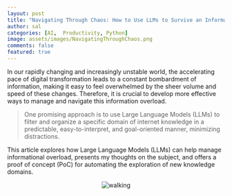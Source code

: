 ```yaml
---
layout: post
title: "Navigating Through Chaos: How to Use LLMs to Survive an Informational Storm"
author: sal
categories: [AI,  Productivity, Python]
image: assets/images/NavigatingThroughChaos.png
comments: false
featured: true
---
```





In our rapidly changing and increasingly unstable world, the accelerating pace of digital transformation leads to a constant bombardment of information, making it easy to feel overwhelmed by the sheer volume and speed of these changes. Therefore, it is crucial to develop more effective ways to manage and navigate this information overload.

> One promising approach is to use Large Language Models (LLMs) to filter and organize a specific domain of internet knowledge in a predictable, easy-to-interpret, and goal-oriented manner, minimizing distractions.

This article explores how Large Language Models (LLMs) can help manage informational overload, presents my thoughts on the subject, and offers a proof of concept (PoC) for automating the exploration of new knowledge domains.


<div style="text-align: center;">
  <img src="{{ site.baseurl }}/assets/images/Data_flow.svg" alt="walking" />
</div>





